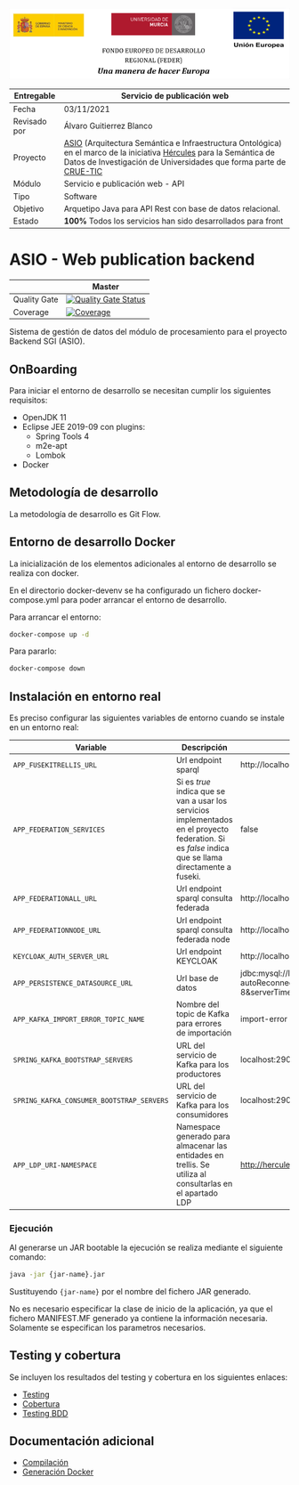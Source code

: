 ![](./images/logos_feder.png)

| Entregable     | **Servicio de publicación web**                              |
| -------------- | ------------------------------------------------------------ |
| Fecha          | 03/11/2021                                                   |
| Revisado por   | Álvaro Guitierrez Blanco                                          |
| Proyecto       | [ASIO](https://www.um.es/web/hercules/proyectos/asio) (Arquitectura Semántica e Infraestructura Ontológica) en el marco de la iniciativa [Hércules](https://www.um.es/web/hercules/) para la Semántica de Datos de Investigación de Universidades que forma parte de [CRUE-TIC](https://www.crue.org/proyecto/hercules/) |
| Módulo         | Servicio e publicación web - API                             |
| Tipo           | Software                                                     |
| Objetivo       | Arquetipo Java para API Rest con base de datos relacional.   |
| Estado         | **100%** Todos los servicios han sido desarrollados para front |


# ASIO - Web publication backend

|     | Master |
| --- | ------ |
| Quality Gate | [![Quality Gate Status](https://sonarcloud.io/api/project_badges/measure?project=HerculesCRUE_ib-web-publication-backend&metric=alert_status)](https://sonarcloud.io/dashboard?id=HerculesCRUE_ib-web-publication-backend) |
| Coverage | [![Coverage](https://sonarcloud.io/api/project_badges/measure?project=HerculesCRUE_ib-web-publication-backend&metric=coverage)](https://sonarcloud.io/dashboard?id=HerculesCRUE_ib-web-publication-backend) |

Sistema de gestión de datos del módulo de procesamiento para el proyecto Backend SGI (ASIO).

## OnBoarding

Para iniciar el entorno de desarrollo se necesitan cumplir los siguientes requisitos:

- OpenJDK 11
- Eclipse JEE 2019-09 con plugins:
  - Spring Tools 4
  - m2e-apt
  - Lombok
- Docker

## Metodología de desarrollo

La metodología de desarrollo es Git Flow.

## Entorno de desarrollo Docker

La inicialización de los elementos adicionales al entorno de desarrollo se realiza con docker.

En el directorio docker-devenv se ha configurado un fichero docker-compose.yml para poder arrancar el entorno de desarrollo.

Para arrancar el entorno:

```bash
docker-compose up -d
```

Para pararlo:

```bash
docker-compose down
```

## Instalación en entorno real

Es preciso configurar las siguientes variables de entorno cuando se instale en un entorno real:

| Variable                | Descripción         | Valor por defecto                    |
| ----------------------- | ------------------- | ------------------------------------ |
| `APP_FUSEKITRELLIS_URL` | Url endpoint sparql | http://localhost:3030/trellis/sparql |
| `APP_FEDERATION_SERVICES` | Si es *true* indica que se van a usar los servicios implementados en el proyecto federation. Si es *false* indica que se llama directamente a fuseki. | false |
| `APP_FEDERATIONALL_URL` | Url endpoint sparql consulta federada | http://localhost:9328/federation/nodes/all |
| `APP_FEDERATIONNODE_URL` | Url endpoint sparql consulta federada node | http://localhost:9328/federation/nodes/listl |
| `KEYCLOAK_AUTH_SERVER_URL` | Url endpoint KEYCLOAK | http://localhost:8443/auth |
| `APP_PERSISTENCE_DATASOURCE_URL` | Url base de datos | jdbc:mysql://localhost:3307/umasio?autoReconnect=true&useUnicode=true&characterEncoding=UTF-8&serverTimezone=UTC&createDatabaseIfNotExist=true |
| `APP_KAFKA_IMPORT_ERROR_TOPIC_NAME` | Nombre del topic de Kafka para errores de importación | import-error | 
| `SPRING_KAFKA_BOOTSTRAP_SERVERS` | URL del servicio de Kafka para los productores | localhost:29092 |
| `SPRING_KAFKA_CONSUMER_BOOTSTRAP_SERVERS` | URL del servicio de Kafka para los consumidores | localhost:29092 |    
| `APP_LDP_URI-NAMESPACE` | Namespace generado para almacenar las entidades en trellis. Se utiliza al consultarlas en el apartado LDP | http://hercules.org/um/es-ES/rec  |  

### Ejecución

Al generarse un JAR bootable la ejecución se realiza mediante el siguiente comando:

```bash
java -jar {jar-name}.jar
```

Sustituyendo `{jar-name}` por el nombre del fichero JAR generado.

No es necesario especificar la clase de inicio de la aplicación, ya que el fichero MANIFEST.MF generado ya contiene la información necesaria. Solamente se especifican los parametros necesarios.

## Testing y cobertura

Se incluyen los resultados del testing y cobertura en los siguientes enlaces:

* [Testing](https://reports.herculesasioizertis.desa.um.es/web-publication-backend/surefire/surefire-report.html)
* [Cobertura](https://sonarcloud.io/component_measures?id=HerculesCRUE_ib-web-publication-backend&metric=coverage&view=list)
* [Testing BDD](docs/testing.md)

## Documentación adicional

- [Compilación](docs/build.md)
- [Generación Docker](docs/docker.md)
